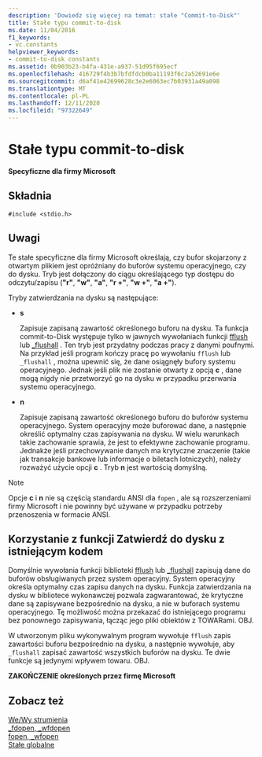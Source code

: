 ```yaml
---
description: 'Dowiedz się więcej na temat: stałe "Commit-to-Disk"'
title: Stałe typu commit-to-disk
ms.date: 11/04/2016
f1_keywords:
- vc.constants
helpviewer_keywords:
- commit-to-disk constants
ms.assetid: 0b903b23-b4fa-431e-a937-51d95f695ecf
ms.openlocfilehash: 416729f4b3b7bfdfdcb0ba11193f6c2a52691e6e
ms.sourcegitcommit: d6af41e42699628c3e2e6063ec7b03931a49a098
ms.translationtype: MT
ms.contentlocale: pl-PL
ms.lasthandoff: 12/11/2020
ms.locfileid: "97322649"
---
```

# <a name="commit-to-disk-constants"></a>Stałe typu commit-to-disk

**Specyficzne dla firmy Microsoft**

## <a name="syntax"></a>Składnia

```
#include <stdio.h>
```

## <a name="remarks"></a>Uwagi

Te stałe specyficzne dla firmy Microsoft określają, czy bufor skojarzony z otwartym plikiem jest opróżniany do buforów systemu operacyjnego, czy do dysku. Tryb jest dołączony do ciągu określającego typ dostępu do odczytu/zapisu (**"r"**, **"w"**, **"a"**, **"r +"**, **"w +"**, **"a +"**).

Tryby zatwierdzania na dysku są następujące:

- **s**

   Zapisuje zapisaną zawartość określonego buforu na dysku. Ta funkcja commit-to-Disk występuje tylko w jawnych wywołaniach funkcji [fflush](../c-runtime-library/reference/fflush.md) lub [_flushall](../c-runtime-library/reference/flushall.md) . Ten tryb jest przydatny podczas pracy z danymi poufnymi. Na przykład jeśli program kończy pracę po wywołaniu `fflush` lub `_flushall` , można upewnić się, że dane osiągnęły bufory systemu operacyjnego. Jednak jeśli plik nie zostanie otwarty z opcją **c** , dane mogą nigdy nie przetworzyć go na dysku w przypadku przerwania systemu operacyjnego.

- **n**

   Zapisuje zapisaną zawartość określonego buforu do buforów systemu operacyjnego. System operacyjny może buforować dane, a następnie określić optymalny czas zapisywania na dysku. W wielu warunkach takie zachowanie sprawia, że jest to efektywne zachowanie programu. Jednakże jeśli przechowywanie danych ma krytyczne znaczenie (takie jak transakcje bankowe lub informacje o biletach lotniczych), należy rozważyć użycie opcji **c** . Tryb **n** jest wartością domyślną.

> [!NOTE]
> Opcje **c** i **n** nie są częścią standardu ANSI dla `fopen` , ale są rozszerzeniami firmy Microsoft i nie powinny być używane w przypadku potrzeby przenoszenia w formacie ANSI.

## <a name="using-the-commit-to-disk-feature-with-existing-code"></a>Korzystanie z funkcji Zatwierdź do dysku z istniejącym kodem

Domyślnie wywołania funkcji biblioteki [fflush](../c-runtime-library/reference/fflush.md) lub [_flushall](../c-runtime-library/reference/flushall.md) zapisują dane do buforów obsługiwanych przez system operacyjny. System operacyjny określa optymalny czas zapisu danych na dysku. Funkcja zatwierdzania na dysku w bibliotece wykonawczej pozwala zagwarantować, że krytyczne dane są zapisywane bezpośrednio na dysku, a nie w buforach systemu operacyjnego. Tę możliwość można przekazać do istniejącego programu bez ponownego zapisywania, łącząc jego pliki obiektów z TOWARami. OBJ.

W utworzonym pliku wykonywalnym program wywołuje `fflush` zapis zawartości buforu bezpośrednio na dysku, a następnie wywołuje, aby `_flushall` zapisać zawartość wszystkich buforów na dysku. Te dwie funkcje są jedynymi wpływem towaru. OBJ.

**ZAKOŃCZENIE określonych przez firmę Microsoft**

## <a name="see-also"></a>Zobacz też

[We/Wy strumienia](../c-runtime-library/stream-i-o.md)<br/>
[_fdopen, _wfdopen](../c-runtime-library/reference/fdopen-wfdopen.md)<br/>
[fopen, _wfopen](../c-runtime-library/reference/fopen-wfopen.md)<br/>
[Stałe globalne](../c-runtime-library/global-constants.md)
